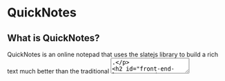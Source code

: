# QuickNotes

## What is QuickNotes?
 QuickNotes is an online notepad that uses the slatejs library to build a rich text much better than the traditional <textarea>.

## Front-End language used
  - React + Vite + Typescript 
#### Libraries used
   - Slatejs
   - axios
   - slate-history
   - aos
   - framer-motio
   - react-helmet
   - react-icons
   - react-to-print
   - react-spinners
   - react-router-dom
 
## Back-End language used
  - Javascript - expressjs
#### Libraries used
  - mammoth
  - multer
  - nodemon
  - express

visit the website https://quick-notes-eta.vercel.app


